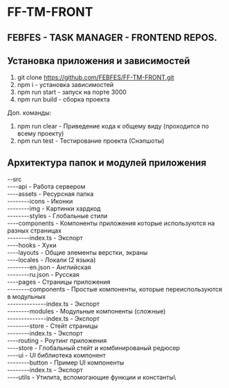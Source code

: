 # FF-TM-FRONT
## FEBFES - TASK MANAGER - FRONTEND REPOS.

## Установка приложения и зависимостей
1. git clone https://github.com/FEBFES/FF-TM-FRONT.git
2. npm i - установка зависимостей
3. npm run start - запуск на порте 3000
4. npm run build - сборка проекта

Доп. команды:
1. npm run clear - Приведение кода к общему виду (проходится по всему проекту)
2. npm run test - Тестирование проекта (Снэпшоты)

## Архитектура папок и модулей приложения
--src\
----api - Работа сервером\
----assets - Ресурсная папка\
--------icons - Иконки\
--------img - Картинки хардкод\
--------styles - Глобальные стили\
----components - Компоненты приложения которые используются на разных страницах\
--------index.ts - Экспорт\
----hooks - Хуки\
----layouts - Общие элементы верстки, экраны\
----locales - Локали (2 языка)\
--------en.json - Английская\
--------ru.json - Русская\
----pages - Страницы приложения\
--------components - Простые компоненты, которые переиспользуются в модульных\
--------------index.ts - Экспорт\
--------modules - Модульные компоненты (сложные)\
--------------index.ts - Экспорт\
--------store - Стейт страницы\
--------index.ts - Экспорт\
----routing - Роутинг приложения\
----store - Глобальный стейт и комбинированый редюсер\
----ui - UI библиотека компонент\
--------button - Пример UI компоненты\
--------index.ts - Экспорт\
----utils - Утилита, вспомогающие функции и константы\
